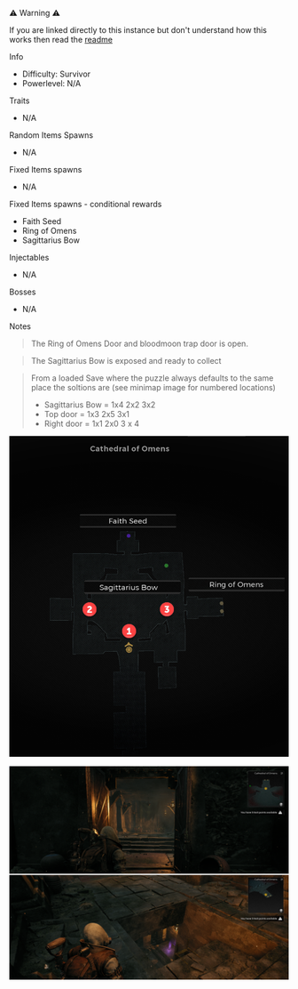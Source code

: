 ⚠️ Warning ⚠️

If you are linked directly to this instance but don't understand how this works then read the [readme](https://github.com/razeedazee/remnant2-instances/blob/main/README.md)

Info

- Difficulty: Survivor
- Powerlevel: N/A

Traits

- N/A

Random Items Spawns

- N/A

Fixed Items spawns

- N/A

Fixed Items spawns - conditional rewards

- Faith Seed
- Ring of Omens
- Sagittarius Bow

Injectables

- N/A

Bosses

- N/A

Notes

> The Ring of Omens Door and bloodmoon trap door is open.

> The Sagittarius Bow is exposed and ready to collect

> From a loaded Save where the puzzle always defaults to the same place the soltions are (see minimap image for numbered locations)
>
> - Sagittarius Bow = 1x4 2x2 3x2
> - Top door = 1x3 2x5 3x1
> - Right door = 1x1 2x0 3 x 4

![](info/mini-map.png)

![](info/info.png)
